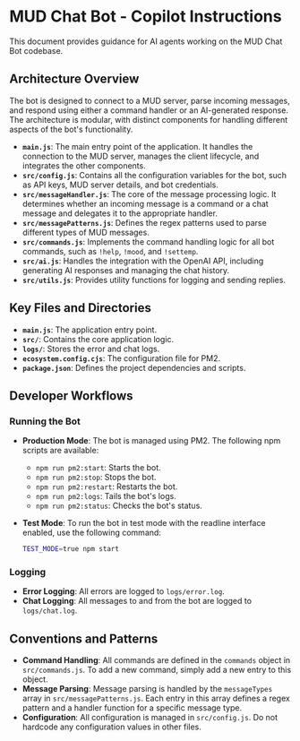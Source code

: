 # MUD Chat Bot - Copilot Instructions

This document provides guidance for AI agents working on the MUD Chat Bot codebase.

## Architecture Overview

The bot is designed to connect to a MUD server, parse incoming messages, and respond using either a command handler or an AI-generated response. The architecture is modular, with distinct components for handling different aspects of the bot's functionality.

- **`main.js`**: The main entry point of the application. It handles the connection to the MUD server, manages the client lifecycle, and integrates the other components.
- **`src/config.js`**: Contains all the configuration variables for the bot, such as API keys, MUD server details, and bot credentials.
- **`src/messageHandler.js`**: The core of the message processing logic. It determines whether an incoming message is a command or a chat message and delegates it to the appropriate handler.
- **`src/messagePatterns.js`**: Defines the regex patterns used to parse different types of MUD messages.
- **`src/commands.js`**: Implements the command handling logic for all bot commands, such as `!help`, `!mood`, and `!settemp`.
- **`src/ai.js`**: Handles the integration with the OpenAI API, including generating AI responses and managing the chat history.
- **`src/utils.js`**: Provides utility functions for logging and sending replies.

## Key Files and Directories

- **`main.js`**: The application entry point.
- **`src/`**: Contains the core application logic.
- **`logs/`**: Stores the error and chat logs.
- **`ecosystem.config.cjs`**: The configuration file for PM2.
- **`package.json`**: Defines the project dependencies and scripts.

## Developer Workflows

### Running the Bot

- **Production Mode**: The bot is managed using PM2. The following npm scripts are available:
  - `npm run pm2:start`: Starts the bot.
  - `npm run pm2:stop`: Stops the bot.
  - `npm run pm2:restart`: Restarts the bot.
  - `npm run pm2:logs`: Tails the bot's logs.
  - `npm run pm2:status`: Checks the bot's status.

- **Test Mode**: To run the bot in test mode with the readline interface enabled, use the following command:
  ```bash
  TEST_MODE=true npm start
  ```

### Logging

- **Error Logging**: All errors are logged to `logs/error.log`.
- **Chat Logging**: All messages to and from the bot are logged to `logs/chat.log`.

## Conventions and Patterns

- **Command Handling**: All commands are defined in the `commands` object in `src/commands.js`. To add a new command, simply add a new entry to this object.
- **Message Parsing**: Message parsing is handled by the `messageTypes` array in `src/messagePatterns.js`. Each entry in this array defines a regex pattern and a handler function for a specific message type.
- **Configuration**: All configuration is managed in `src/config.js`. Do not hardcode any configuration values in other files.
